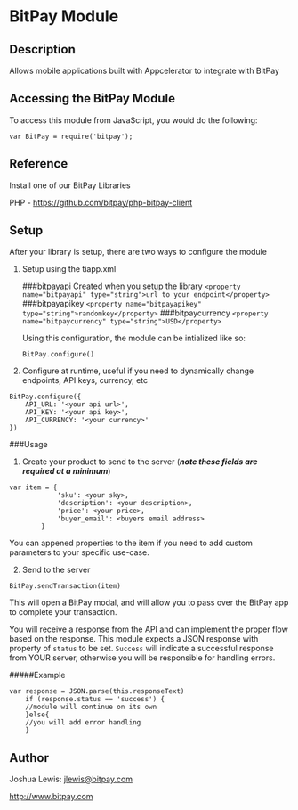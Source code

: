 # BitPay Module

## Description

Allows mobile applications built with Appcelerator to integrate with BitPay


## Accessing the BitPay Module

To access this module from JavaScript, you would do the following:

    var BitPay = require('bitpay');

## Reference

Install one of our BitPay Libraries

PHP - <https://github.com/bitpay/php-bitpay-client>

## Setup

After your library is setup, there are two ways to configure the module

1.  Setup using the tiapp.xml

	###bitpayapi
	Created when you setup the library
	`<property name="bitpayapi" type="string">url to your endpoint</property>`
	###bitpayapikey
    `<property name="bitpayapikey" type="string">randomkey</property>`
    ###bitpaycurrency
    `<property name="bitpaycurrency" type="string">USD</property>`
    
    Using this configuration, the module can be intialized like so:
    
    `BitPay.configure()`
    
2. Configure at runtime, useful if you need to dynamically change endpoints, API keys, currency, etc

```
BitPay.configure({
    API_URL: '<your api url>',
    API_KEY: '<your api key>',
    API_CURRENCY: '<your currency>'
})
```

###Usage
1.  Create your product to send to the server (***note these fields are required at a minimum***)

```
var item = {
            'sku': <your sky>,
            'description': <your description>,
            'price': <your price>,
            'buyer_email': <buyers email address>
        }
```
You can appened properties to the item if you need to add custom parameters to your specific use-case.

2.  Send to the server

```
BitPay.sendTransaction(item)
```
This will open a BitPay modal, and will allow you to pass over the BitPay app to complete your transaction. 

You will receive a response from the API and can implement the proper flow based on the response.  This module expects a JSON response with property of `status` to be set.  `Success` will indicate a successful response from YOUR server, otherwise you will be responsible for handling errors.

#####Example
```
var response = JSON.parse(this.responseText)
    if (response.status == 'success') {
    //module will continue on its own
    }else{
    //you will add error handling
    }
```


## Author

Joshua Lewis:  <jlewis@bitpay.com>

<http://www.bitpay.com>
